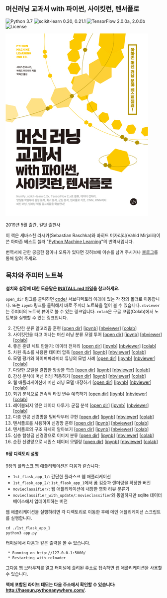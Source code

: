 ## 머신러닝 교과서 with 파이썬, 사이킷런, 텐서플로

![Python 3.7](https://img.shields.io/badge/Python-3.7-blue.svg?style=plastic)
![scikit-learn 0.20, 0.21.1](https://img.shields.io/badge/scikit--learn-0.20%20%7C%200.21.1-red.svg?style=plastic)
![TensorFlow 2.0.0a, 2.0.0b](https://img.shields.io/badge/TensorFlow-2.0.0a-orange.svg?style=plastic)
![License](https://img.shields.io/badge/Code%20License-MIT-blue.svg?style=plastic)

![머신러닝 교과서](./images/cover.jpg)

2019년 5월 출간, 길벗 출판사

이 책은 세바스찬 라시카(Sebastian Raschka)와 바히드 미자리리(Vahid Mirjalili)이 쓴 아마존 베스트 셀러 "[Python Machine Learning](https://www.amazon.com/Python-Machine-Learning-scikit-learn-TensorFlow-ebook/dp/B0742K7HYF/)"의 번역서입니다.

번역서에 관한 궁금한 점이나 오류가 있다면 깃허브에 이슈를 남겨 주시거나 [블로그](http://bit.ly/2YGxYfQ)를 통해 알려 주세요.


## 목차와 주피터 노트북

**설치와 설정에 대한 도움말은 [INSTALL.md 파일](INSTALL.md)을 참고하세요.**

`open_dir` 링크를 클릭하면 [code/](code/) 서브디렉토리 아래에 있는 각 장의 폴더로 이동합니다. 또는 `ipynb` 링크를 클릭해서 바로 주피터 노트북을 열어 볼 수 있습니다. `nbviewer`는 주피터의 노트북 뷰어로 볼 수 있는 링크입니다. `colab`은 구글 코랩(Colab)에서 노트북을 실행할 수 있는 링크입니다.

2. 간단한 분류 알고리즘 훈련 [[open dir](./code/ch02)] [[ipynb](./code/ch02/ch02.ipynb)] [[nbviewer](https://nbviewer.jupyter.org/github/rickiepark/python-machine-learning-book-2nd-edition/blob/master/code/ch02/ch02.ipynb)] [[colab](https://colab.research.google.com/github/rickiepark/python-machine-learning-book-2nd-edition/blob/master/code/ch02/ch02.ipynb)]
3. 사이킷런을 타고 떠나는 머신 러닝 분류 모델 투어 [[open dir](./code/ch03)] [[ipynb](./code/ch03/ch03.ipynb)] [[nbviewer](https://nbviewer.jupyter.org/github/rickiepark/python-machine-learning-book-2nd-edition/blob/master/code/ch03/ch03.ipynb)] [[colab](https://colab.research.google.com/github/rickiepark/python-machine-learning-book-2nd-edition/blob/master/code/ch03/ch03.ipynb)]
4. 좋은 훈련 세트 만들기: 데이터 전처리 [[open dir](./code/ch04)] [[ipynb](./code/ch04/ch04.ipynb)] [[nbviewer](https://nbviewer.jupyter.org/github/rickiepark/python-machine-learning-book-2nd-edition/blob/master/code/ch04/ch04.ipynb)] [[colab](https://colab.research.google.com/github/rickiepark/python-machine-learning-book-2nd-edition/blob/master/code/ch04/ch04.ipynb)]
5. 차원 축소를 사용한 데이터 압축 [[open dir](./code/ch05)] [[ipynb](./code/ch05/ch05.ipynb)] [[nbviewer](https://nbviewer.jupyter.org/github/rickiepark/python-machine-learning-book-2nd-edition/blob/master/code/ch05/ch05.ipynb)] [[colab](https://colab.research.google.com/github/rickiepark/python-machine-learning-book-2nd-edition/blob/master/code/ch05/ch05.ipynb)]
6. 모델 평가와 하이퍼파라미터 튜닝의 모범 사례 [[open dir](./code/ch06)] [[ipynb](./code/ch06/ch06.ipynb)] [[nbviewer](https://nbviewer.jupyter.org/github/rickiepark/python-machine-learning-book-2nd-edition/blob/master/code/ch06/ch06.ipynb)] [[colab](https://colab.research.google.com/github/rickiepark/python-machine-learning-book-2nd-edition/blob/master/code/ch06/ch06.ipynb)]
7. 다양한 모델을 결합한 앙상블 학습 [[open dir](./code/ch07)] [[ipynb](./code/ch07/ch07.ipynb)] [[nbviewer](https://nbviewer.jupyter.org/github/rickiepark/python-machine-learning-book-2nd-edition/blob/master/code/ch07/ch07.ipynb)] [[colab](https://colab.research.google.com/github/rickiepark/python-machine-learning-book-2nd-edition/blob/master/code/ch07/ch07.ipynb)]
8. 감성 분석에 머신 러닝 적용하기 [[open dir](./code/ch08)] [[ipynb](./code/ch08/ch08.ipynb)] [[nbviewer](https://nbviewer.jupyter.org/github/rickiepark/python-machine-learning-book-2nd-edition/blob/master/code/ch08/ch08.ipynb)] [[colab](https://colab.research.google.com/github/rickiepark/python-machine-learning-book-2nd-edition/blob/master/code/ch08/ch08.ipynb)]
9. 웹 애플리케이션에 머신 러닝 모델 내장하기 [[open dir](./code/ch09)] [[ipynb](./code/ch09/ch09.ipynb)] [[nbviewer](https://nbviewer.jupyter.org/github/rickiepark/python-machine-learning-book-2nd-edition/blob/master/code/ch09/ch09.ipynb)] [[colab](https://colab.research.google.com/github/rickiepark/python-machine-learning-book-2nd-edition/blob/master/code/ch09/ch09.ipynb)]
10. 회귀 분석으로 연속적 타깃 변수 예측하기 [[open dir](./code/ch10)] [[ipynb](./code/ch10/ch10.ipynb)] [[nbviewer](https://nbviewer.jupyter.org/github/rickiepark/python-machine-learning-book-2nd-edition/blob/master/code/ch10/ch10.ipynb)] [[colab](https://colab.research.google.com/github/rickiepark/python-machine-learning-book-2nd-edition/blob/master/code/ch10/ch10.ipynb)]
11. 레이블되지 않은 데이터 다루기: 군집 분석 [[open dir](./code/ch11)] [[ipynb](./code/ch11/ch11.ipynb)] [[nbviewer](https://nbviewer.jupyter.org/github/rickiepark/python-machine-learning-book-2nd-edition/blob/master/code/ch11/ch11.ipynb)] [[colab](https://colab.research.google.com/github/rickiepark/python-machine-learning-book-2nd-edition/blob/master/code/ch11/ch11.ipynb)]
12. 다층 인공 신경망을 밑바닥부터 구현 [[open dir](./code/ch12)] [[ipynb](./code/ch12/ch12.ipynb)] [[nbviewer](https://nbviewer.jupyter.org/github/rickiepark/python-machine-learning-book-2nd-edition/blob/master/code/ch12/ch12.ipynb)] [[colab](https://colab.research.google.com/github/rickiepark/python-machine-learning-book-2nd-edition/blob/master/code/ch12/ch12.ipynb)]
13. 텐서플로를 사용하여 신경망 훈련 [[open dir](./code/ch13)] [[ipynb](./code/ch13/ch13.ipynb)] [[nbviewer](https://nbviewer.jupyter.org/github/rickiepark/python-machine-learning-book-2nd-edition/blob/master/code/ch13/ch13.ipynb)] [[colab](https://colab.research.google.com/github/rickiepark/python-machine-learning-book-2nd-edition/blob/master/code/ch13/ch13.ipynb)]
14. 텐서플로의 구조 자세히 알아보기 [[open dir](./code/ch14)] [[ipynb](./code/ch14/ch14.ipynb)] [[nbviewer](https://nbviewer.jupyter.org/github/rickiepark/python-machine-learning-book-2nd-edition/blob/master/code/ch14/ch14.ipynb)] [[colab](https://colab.research.google.com/github/rickiepark/python-machine-learning-book-2nd-edition/blob/master/code/ch14/ch14.ipynb)]
15. 심층 합성곱 신경망으로 이미지 분류 [[open dir](./code/ch15)] [[ipynb](./code/ch15/ch15.ipynb)] [[nbviewer](https://nbviewer.jupyter.org/github/rickiepark/python-machine-learning-book-2nd-edition/blob/master/code/ch15/ch15.ipynb)] [[colab](https://colab.research.google.com/github/rickiepark/python-machine-learning-book-2nd-edition/blob/master/code/ch15/ch15.ipynb)]
16. 순환 신경망으로 시퀀스 데이터 모델링 [[open dir](./code/ch16)] [[ipynb](./code/ch16/ch16.ipynb)] [[nbviewer](https://nbviewer.jupyter.org/github/rickiepark/python-machine-learning-book-2nd-edition/blob/master/code/ch16/ch16.ipynb)] [[colab](https://colab.research.google.com/github/rickiepark/python-machine-learning-book-2nd-edition/blob/master/code/ch16/ch16.ipynb)]

#### 9장 디렉토리 설명

9장의 플라스크 웹 애플리케이션은 다음과 같습니다:

- `1st_flask_app_1/`: 간단한 플라스크 웹 애플리케이션
- `1st_flask_app_2/`: `1st_flask_app_1`에서 폼 검증과 렌더링을 확장한 버전
- `movieclassifier/`: 웹 애플리케이션에 내장한 영화 리뷰 분류기
- `movieclassifier_with_update/`: `movieclassifier`와 동일하지만 sqlite 데이터베이스에서 업데이트하는 버전

웹 애플리케이션을 실행하려면 각 디렉토리로 이동한 후에 메인 애플리케이션 스크립트를 실행합니다.

    cd ./1st_flask_app_1
    python3 app.py

터미널에서 다음과 같은 출력을 볼 수 있습니다.

     * Running on http://127.0.0.1:5000/
     * Restarting with reloader

그다음 웹 브라우저를 열고 터미널에 출려된 주소로 접속하면 웹 애플리케이션을 사용할 수 있습니다.


**책에 포함된 라이브 데모는 다음 주소에서 확인할 수 있습니다: http://haesun.pythonanywhere.com/**.